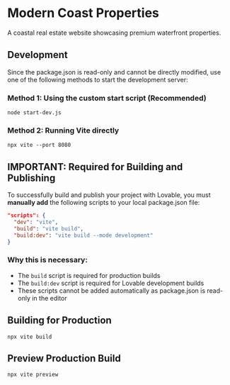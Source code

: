 
# Modern Coast Properties

A coastal real estate website showcasing premium waterfront properties.

## Development

Since the package.json is read-only and cannot be directly modified, use one of the following methods to start the development server:

### Method 1: Using the custom start script (Recommended)
```
node start-dev.js
```

### Method 2: Running Vite directly
```
npx vite --port 8080
```

## IMPORTANT: Required for Building and Publishing

To successfully build and publish your project with Lovable, you must **manually add** the following scripts to your local package.json file:

```json
"scripts": {
  "dev": "vite",
  "build": "vite build",
  "build:dev": "vite build --mode development"
}
```

### Why this is necessary:
- The `build` script is required for production builds
- The `build:dev` script is required for Lovable development builds
- These scripts cannot be added automatically as package.json is read-only in the editor

## Building for Production
```
npx vite build
```

## Preview Production Build
```
npx vite preview
```
